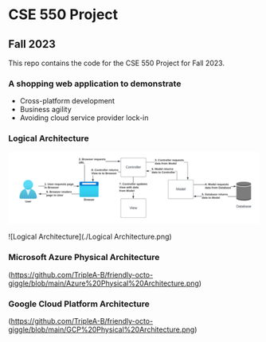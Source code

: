 # CSE 550 Project
## Fall 2023
This repo contains the code for the CSE 550 Project for Fall 2023.

### A shopping web application to demonstrate
* Cross-platform development
* Business agility
* Avoiding cloud service provider lock-in

### Logical Architecture
![Logical Architecture](https://github.com/TripleA-B/friendly-octo-giggle/blob/main/Logical%20Architecture.png)

![Logical Architecture](./Logical Architecture.png)

### Microsoft Azure Physical Architecture
(https://github.com/TripleA-B/friendly-octo-giggle/blob/main/Azure%20Physical%20Architecture.png)

### Google Cloud Platform Architecture
(https://github.com/TripleA-B/friendly-octo-giggle/blob/main/GCP%20Physical%20Architecture.png)
